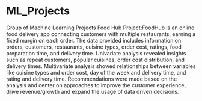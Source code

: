 # ML_Projects
Group of Machine Learning Projects
Food Hub Project:FoodHub is an online food delivery app connecting customers with multiple restaurants, earning a fixed margin on each order.
The data provided includes information on orders, customers, restaurants, cuisine types, order cost, ratings, food preparation time, and delivery time.
Univariate analysis revealed insights such as repeat customers, popular cuisines, order cost distribution, and delivery times.
Multivariate analysis showed relationships between variables like cuisine types and order cost, day of the week and delivery time, and rating and delivery time.
Recommendations were made based on the analysis and center on approaches to improve the customer experience, drive revenue/growth and expand the usage of data driven decisions.  
